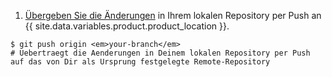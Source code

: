 1. [Übergeben Sie die Änderungen](/articles/pushing-commits-to-a-remote-repository/) in Ihrem lokalen Repository per Push an {{ site.data.variables.product.product_location }}.
  ```shell
  $ git push origin <em>your-branch</em>
  # Uebertraegt die Aenderungen in Deinem lokalen Repository per Push auf das von Dir als Ursprung festgelegte Remote-Repository
  ```
